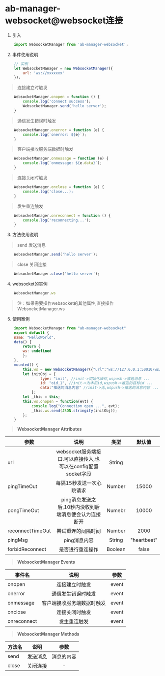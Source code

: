 # ab-manager-websocket@websocket连接


1. 引入
```js
    import WebsocketManager from 'ab-manager-websocket';
```
2. 事件使用说明
```js
    // 实例
    let WebsocketManager = new WebsocketManager({
        url: 'ws://xxxxxxx'
    });
```

> 连接建立时触发
```js
    WebsocketManager.onopen = function () {
        console.log('connect success');
        WebsocketManager.send('hello server');
    }
```
> 通信发生错误时触发
```js
    WebsocketManager.onerror = function (e) {
        console.log(`onerror: ${e}`);
    }
```
> 客户端接收服务端数据时触发
```js
    WebsocketManager.onmessage = function (e) {
        console.log(`onmessage: ${e.data}`);
    }
```
> 连接关闭时触发
```js
    WebsocketManager.onclose = function (e) {
        console.log('close...);
    }
```
> 发生重连触发
```js
    WebsocketManager.onreconnect = function () {
        console.log('reconnecting...');
    }
```
3. 方法使用说明
> send 发送消息
```js
    WebsocketManager.send('hello server');
```
> close 关闭连接
```js
    WebsocketManager.close('hello server');
```
4. websocket的实例
```js
    WebsocketManager.ws  
```
> 注：如果需要操作websocket的其他属性,直接操作WebsocketManager.ws

5. 使用案例
```js
    import WebsocketManager from "ab-manager-websocket"
    export default {
    name: "HelloWorld",
    data() {
        return {
        ws: undefined
        };
    },
    mounted() {
        this.ws = new WebsocketManager({"url":"ws://127.0.0.1:50010/ws/broadcast"});
        let initObj = {
                type: "init", //init->初始化操作,wspush->推送消息 ...
                id: "oid_1", //init->为本机id,wspush->推送的目标id ...
                data:"推送的消息内容" //init->无,wspush->推送的消息内容 ...
            };
        let _this = this;
        this.ws.onopen = function(evt) {
            console.log("Connection open ...", evt);
            _this.ws.send(JSON.stringify(initObj));
        };
    }
```
> **WebsocketManager Attributes**

|参数|说明|类型|默认值|
|-----|:-----:|:-----:|:-----:|
|url|websocket服务端接口.可以直接传入,也可以在config配置socket字段|String||
|pingTimeOut|每隔15秒发送一次心跳请求|Number|15000|
|pongTimeOut|ping消息发送之后,10秒内没收到后端消息便会认为连接断开|Numebr|10000|
|reconnectTimeOut|尝试重连的间隔时间|Number|2000|
|pingMsg|ping消息内容|String|"heartbeat"|
|forbidReconnect|是否进行重连操作|Boolean|false|

> **WebsocketManager Events**

|事件名|说明|参数|
|-----|:-----:|:-----:|
|onopen|连接建立时触发|event|
|onerror|通信发生错误时触发|event|
|onmessage|客户端接收服务端数据时触发|event|
|onclose|连接关闭时触发|event|
|onreconnect|发生重连触发|event|

> **WebsocketManager Methods**

|方法名|说明|参数|
|-----|:-----:|:------:|
|send|发送消息|消息的内容|
|close|关闭连接|-|
